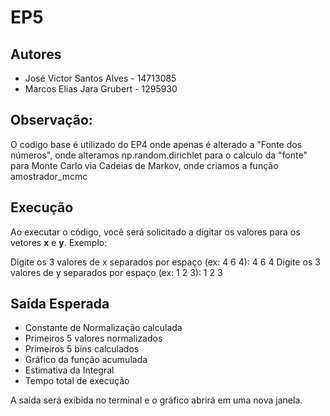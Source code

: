 # EP5

## Autores
- José Victor Santos Alves - 14713085
- Marcos Elias Jara Grubert - 1295930


## Observação:
O codigo base é utilizado do EP4 onde apenas é alterado a "Fonte dos números", onde alteramos np.random.dirichlet para o calculo da "fonte" para Monte Carlo via Cadeias de Markov, onde criamos a função amostrador_mcmc


## Execução
Ao executar o código, você será solicitado a digitar os valores para os vetores **x** e **y**. Exemplo:

Digite os 3 valores de x separados por espaço (ex: 4 6 4): 4 6 4
Digite os 3 valores de y separados por espaço (ex: 1 2 3): 1 2 3

## Saída Esperada
- Constante de Normalização calculada
- Primeiros 5 valores normalizados
- Primeiros 5 bins calculados
- Gráfico da função acumulada
- Estimativa da Integral
- Tempo total de execução

A saída será exibida no terminal e o gráfico abrirá em uma nova janela.